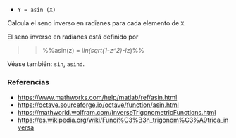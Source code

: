 * `Y = asin (X)`

Calcula el seno inverso en radianes para cada elemento de `X`.

El seno inverso en radianes está definido por

>> %%asin(z) = i*ln(sqrt(1-z^2)-I*z)%%

Véase también: `sin`, `asind`.

### Referencias

* https://www.mathworks.com/help/matlab/ref/asin.html
* https://octave.sourceforge.io/octave/function/asin.html
* https://mathworld.wolfram.com/InverseTrigonometricFunctions.html
* https://es.wikipedia.org/wiki/Funci%C3%B3n_trigonom%C3%A9trica_inversa
